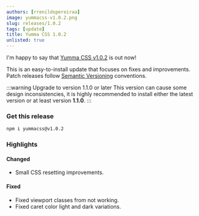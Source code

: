 ```yaml
---
authors: [rrenildopereiraa]
image: yummacss-v1.0.2.png
slug: releases/1.0.2
tags: [update]
title: Yumma CSS 1.0.2
unlisted: true
---
```


I'm happy to say that [Yumma CSS v1.0.2](https://github.com/yumma-lib/yumma-css/releases/tag/v1.0.2) is out now!

This is an easy-to-install update that focuses on fixes and improvements. Patch releases follow [Semantic Versioning](https://docs.npmjs.com/about-semantic-versioning) conventions.

<!-- truncate -->

:::warning Upgrade to version 1.1.0 or later
This version can cause some design inconsistencies, it is highly recommended to install either the latest version or at least version 
**1.1.0**.
:::

### Get this release

```bash
npm i yummacss@v1.0.2
```

### Highlights

#### Changed
- Small CSS resetting improvements.

#### Fixed
- Fixed viewport classes from not working.
- Fixed caret color light and dark variations.